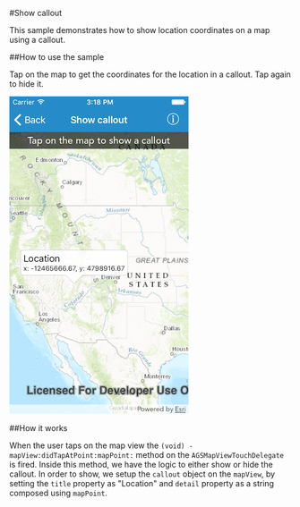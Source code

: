 #Show callout

This sample demonstrates how to show location coordinates on a map using a callout.

##How to use the sample

Tap on the map to get the coordinates for the location in a callout. Tap again to hide it.

![](image1.png)

##How it works

When the user taps on the map view the `(void) - mapView:didTapAtPoint:mapPoint:` method on the `AGSMapViewTouchDelegate` is fired. Inside this method, we have the logic to either show or hide the callout. In order to show, we setup the `callout` object on the `mapView`, by setting the `title` property as "Location" and `detail` property as a string composed using `mapPoint`.






